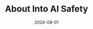 ---
title: 'About Into AI Safety'
url: /intoaisafety/about/
date: 2024-08-01
type: landing

sections:
  - block: html-block
    content: 
      text: '<div class="max-w-prose mx-auto flex justify-center mt-10 mb-10"><article class="prose prose-slate lg:prose-xl dark:prose-invert"><h1 class="lg:text-6xl">
             Into AI Safety
             </h1></article></div>'
    design:
      spacing:
        padding: [0, 0, 0, 0]
        margin: [0, 0, 0, 0]
      css_class: "dark"
      background:
        color: "#1B4066"
  - block: brand-links
    content: 
      items:
        - name: Transistor
          icon: custom/transistor
          url: https://intoaisafety.transistor.fm
          label: Transistor
        - name: Email
          icon: at-symbol
          url: 'mailto:intoaisafety@gmail.com'
          label: Contact
    design:
      spacing:
        padding: ["1em", 0, "1em", 0]
        margin: ["1em", 0, "1em", 0]
  - block: text-center-markdown
    content:
      text: "#### Additional Information 
             
             <div class='mb-3'> All music on the podcast was written and created by Chase Precopia, who also does the audio editing and mastering for the podcast, starting with episode 3.</div>
             <div class='mb-3'>If you have any suggestions, comments, or concerns, please email me at <a href='mailto:intoaisafety@gmail.com'>intoaisafety@gmail.com</a>.</div>"
    design:
      spacing:
        padding: [0, 0, 0, 0]
        margin: [0, 0, 0, 0]
---